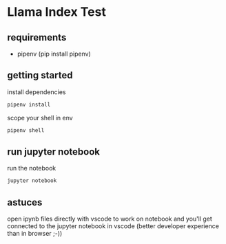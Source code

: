 # Llama Index Test

## requirements

- pipenv (pip install pipenv)

## getting started

install dependencies
```sh
pipenv install
```

scope your shell in env
```sh
pipenv shell
```

## run jupyter notebook

run the notebook
```sh
jupyter notebook
```


## astuces

open ipynb files directly with vscode to work on notebook and you'll get connected to the jupyter notebook in vscode (better developer experience than in browser ;-))